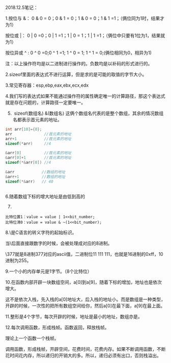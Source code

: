 2018.12.5笔记：

1.按位与 &： 0 & 0 = 0；0 & 1 = 0；1 & 0 = 0；1 & 1 =1；（俩位同为1时，结果才为1）

   按位或 |： 0 | 0 =0；0 | 1 =1；1 | 0 = 1；1 | 1 =1；（俩位中只要有1位为1，结果就为1）

   按位异或 ^ : 0 ^ 0 =0;0 ^ 1 =1; 1 ^ 0 = 1; 1 ^ 1 = 0;(俩位相同为0，相异为1)

注：以上操作符均是以二进制进行操作的。负数均是以补码的形式进行的。

2.sizeof里面的表达式不进行运算，但是求的是可能的取值的字节大小。

3.常见寄存器：esp,ebp,eax,ebx,ecx,edx

4.我们写的表达式如果不能通过操作符的属性确定唯一的计算路径，那这个表达式就是存在问题的，计算路径一定要唯一。



5. ​      sizeof(数组名)       &(数组名)    这俩个数组名代表的是整个数组，其余的情况数组名都表示首元素的地址。

```c
int arr[10]={0};
arr              //首元素的地址
arr+1            //首元素的地址
sizeof(*arr)     //4
    
&arr[0]          //首元素的地址
&arr[0]+1        //首元素的地址
sizeof(*&arr[0]) //4
    
&arr            //数组的地址
&arr+1          //数组的地址
sizeof(*&arr)   // 40
    
```

6.随着数组下标的增大地址是由低到高的

7.

```
比特位置1：value = value | 1<<bit_number;
比特位清0：value = value & ~(1<<bit_number);
```

8.\是C语言的转义字符的起始标识。

当\后面直接跟数字的时候，会被处理成对应的8进制。

\377就是8进制377对应的ascii值，二进制位11 111 111，也就是16进制的0xff，10进制为255。

9.一个小的内存单元是1字节。（8个比特位）

10.在函数内部开辟一块数组空间，a[0]到a[9]，随着下标的增加，地址也是依次增大。

这不是依次入栈，先入栈的a[0]地址大，后入栈的地址小。而是数组是一种类型，开辟的时候，一次性的把所有数组空间给你，然后a[0]在最下面，a[9]在最上面。

11.整形是4个字节，每次开辟的时候，地址是最小的地址，数组亦是。

12.每次调用函数，形成栈帧。函数返回，释放栈帧。

理论上一个函数一个栈帧。

调用函数，形成栈帧，开辟空间，花费时间，花费内存。如果不断调用函数，不断花时间花内存，所以递归的开销大的多。所以，递归必须有出口，否则栈溢出。